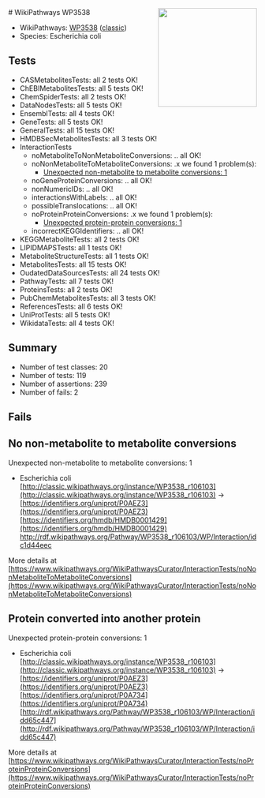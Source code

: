 <img style="float: right; width: 200px" src="https://upload.wikimedia.org/wikipedia/commons/thumb/8/83/Wplogo_with_text_500.png/640px-Wplogo_with_text_500.png" />
# WikiPathways WP3538

* WikiPathways: [WP3538](https://wikipathways.org/pathways/WP3538) ([classic](https://classic.wikipathways.org/instance/WP3538))
* Species: Escherichia coli
## Tests
* CASMetabolitesTests: all 2 tests OK!
* ChEBIMetabolitesTests: all 5 tests OK!
* ChemSpiderTests: all 2 tests OK!
* DataNodesTests: all 5 tests OK!
* EnsemblTests: all 4 tests OK!
* GeneTests: all 5 tests OK!
* GeneralTests: all 15 tests OK!
* HMDBSecMetabolitesTests: all 3 tests OK!
* InteractionTests
    * noMetaboliteToNonMetaboliteConversions: .. all OK!
    * noNonMetaboliteToMetaboliteConversions: .x we found 1 problem(s):
        * [Unexpected non-metabolite to metabolite conversions: 1](#4b4cfabf)
    * noGeneProteinConversions: .. all OK!
    * nonNumericIDs: .. all OK!
    * interactionsWithLabels: .. all OK!
    * possibleTranslocations: .. all OK!
    * noProteinProteinConversions: .x we found 1 problem(s):
        * [Unexpected protein-protein conversions: 1](#2cf74677)
    * incorrectKEGGIdentifiers: .. all OK!
* KEGGMetaboliteTests: all 2 tests OK!
* LIPIDMAPSTests: all 1 tests OK!
* MetaboliteStructureTests: all 1 tests OK!
* MetabolitesTests: all 15 tests OK!
* OudatedDataSourcesTests: all 24 tests OK!
* PathwayTests: all 7 tests OK!
* ProteinsTests: all 2 tests OK!
* PubChemMetabolitesTests: all 3 tests OK!
* ReferencesTests: all 6 tests OK!
* UniProtTests: all 5 tests OK!
* WikidataTests: all 4 tests OK!


## Summary

* Number of test classes: 20
* Number of tests: 119
* Number of assertions: 239
* Number of fails: 2

## Fails

<a name="4b4cfabf" />

## No non-metabolite to metabolite conversions

Unexpected non-metabolite to metabolite conversions: 1

* Escherichia coli [http://classic.wikipathways.org/instance/WP3538_r106103](http://classic.wikipathways.org/instance/WP3538_r106103) → [https://identifiers.org/uniprot/P0AEZ3](https://identifiers.org/uniprot/P0AEZ3) [https://identifiers.org/hmdb/HMDB0001429](https://identifiers.org/hmdb/HMDB0001429) http://rdf.wikipathways.org/Pathway/WP3538_r106103/WP/Interaction/idc1d44eec


More details at [https://www.wikipathways.org/WikiPathwaysCurator/InteractionTests/noNonMetaboliteToMetaboliteConversions](https://www.wikipathways.org/WikiPathwaysCurator/InteractionTests/noNonMetaboliteToMetaboliteConversions)

<a name="2cf74677" />

## Protein converted into another protein

Unexpected protein-protein conversions: 1

* Escherichia coli [http://classic.wikipathways.org/instance/WP3538_r106103](http://classic.wikipathways.org/instance/WP3538_r106103) -> [https://identifiers.org/uniprot/P0AEZ3](https://identifiers.org/uniprot/P0AEZ3) [https://identifiers.org/uniprot/P0A734](https://identifiers.org/uniprot/P0A734) [http://rdf.wikipathways.org/Pathway/WP3538_r106103/WP/Interaction/idd65c447](http://rdf.wikipathways.org/Pathway/WP3538_r106103/WP/Interaction/idd65c447)


More details at [https://www.wikipathways.org/WikiPathwaysCurator/InteractionTests/noProteinProteinConversions](https://www.wikipathways.org/WikiPathwaysCurator/InteractionTests/noProteinProteinConversions)

